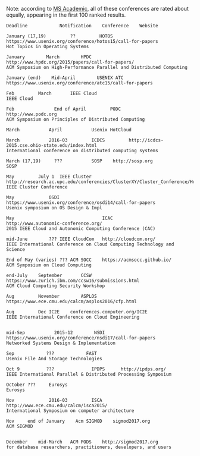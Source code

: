 Note: according to [MS Academic](http://academic.research.microsoft.com/RankList?entitytype=3&topdomainid=2&subdomainid=0&orderby=6), all of these conferences are rated about equally, appearing in the first 100 ranked results.
    
    Deadline            Notification    Conference    Website

    January (17,19)         ??         HOTOS         https://www.usenix.org/conference/hotos15/call-for-papers
    Hot Topics in Operating Systems

    January        March        HPDC          http://www.hpdc.org/2015/papers/call-for-papers/
    ACM Symposium on High-Performance Parallel and Distributed Computing
    
    January (end)    Mid-April        USENIX ATC    https://www.usenix.org/conference/atc15/call-for-papers

    Feb			March		IEEE Cloud
    IEEE Cloud

    Feb               End of April         PODC           http://www.podc.org
    ACM Symposium on Principles of Distributed Computing

    March           April           Usenix HotCloud

    March           2016-03         ICDCS         http://icdcs-2015.cse.ohio-state.edu/index.html
    International conference on distributed computing systems

    March (17,19)     ???           SOSP	http://sosp.org
    SOSP

    May			July 1	IEEE Cluster	http://research.ac.upc.edu/conferencies/ClusterXY/Cluster_Conference/Home.html
    IEEE Cluster Conference

    May				OSDI		https://www.usenix.org/conference/osdi14/call-for-papers
    Usenix symposium on OS Design & Impl

    May                                 ICAC          http://www.autonomic-conference.org/
    2015 IEEE Cloud and Autonomic Computing Conference (CAC)

    mid-June		???	IEEE CloudCom	http://cloudcom.org/
    IEEE International Conference on Cloud Computing Technology and Science

    End of May (varies)	???	ACM SOCC	https://acmsocc.github.io/
    ACM Symposium on Cloud Computing

    end-July    September       CCSW       https://www.zurich.ibm.com/ccsw16/submissions.html
    ACM Cloud Computing Security Workshop

    Aug         November        ASPLOS	   https://www.ece.cmu.edu/calcm/asplos2016/cfp.html

    Aug			Dec	IC2E	conferences.computer.org/IC2E
    IEEE International Conference on Cloud Engineering


    mid-Sep           2015-12        NSDI      https://www.usenix.org/conference/nsdi17/call-for-papers
    Networked Systems Design & Implementation

    Sep            ???            FAST
    Usenix File And Storage Technologies

    Oct 9          ???              IPDPS      http://ipdps.org/
    IEEE International Parallel & Distributed Processing Symposium

    October	???		Eurosys
    Eurosys

    Nov             2016-03         ISCA          http://www.ece.cmu.edu/calcm/isca2015/
    International Symposium on computer architecture

    Nov		end of January	  Acm SIGMOD	sigmod2017.org
    ACM SIGMOD


    December	mid-March	ACM PODS	http://sigmod2017.org
    for database researchers, practitioners, developers, and users
